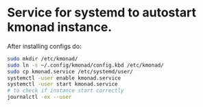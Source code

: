# Service for systemd to autostart kmonad instance.
After installing configs do:
```bash
sudo mkdir /etc/kmonad/
sudo ln -s ~/.config/kmonad/config.kbd /etc/kmonad/
sudo cp kmonad.service /etc/systemd/user/
systemctl -user enable kmonad.service 
systemctl -user start kmonad.service 
# to check if instance start correctly
journalctl -ex --user
```
